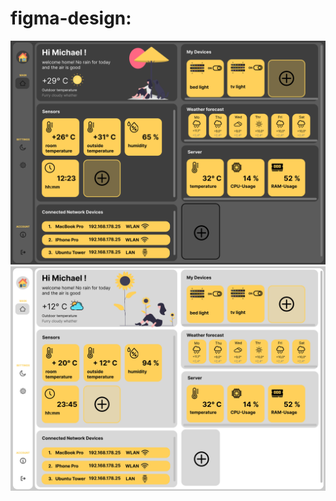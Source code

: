 # figma-design:

<img src="/images/Smart-Home_page-0002.jpg">
<img src="/images/Smart-Home_page-0001.jpg">
